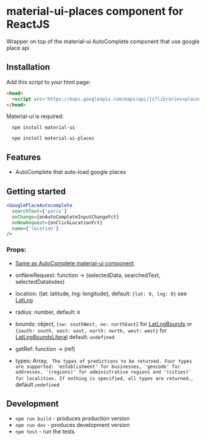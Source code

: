 # material-ui-places component for ReactJS

Wrapper on top of the material-ui AutoComplete component that use google place api

## Installation

Add this script to your html page:
```html
<head>
  <script src="https://maps.googleapis.com/maps/api/js?libraries=places"></script>
</head>
```

Material-ui is required:

```
  npm install material-ui
```

```
  npm install material-ui-places
```

## Features

* AutoComplete that auto-load google places

## Getting started


```jsx
<GooglePlaceAutocomplete
  searchText={'paris'}
  onChange={onAutoCompleteInputChangeFct}
  onNewRequest={onClickLocationFct}
  name={'location'}
/>
```
### Props:

* [Same as AutoComplete material-ui component](http://www.material-ui.com/#/components/auto-complete)

* onNewRequest: function -> (selectedData, searchedText, selectedDataIndex)

* location: {lat: latitude, lng: longitude}, default: ```{lat: 0, lng: 0}``` see [LatLng](https://developers.google.com/maps/documentation/javascript/reference?hl=fr#LatLng)

* radius: number, default: ```0```

* bounds: object, ```{sw: southWest, ne: northEast}``` for [LatLngBounds](https://developers.google.com/maps/documentation/javascript/reference?hl=fr#LatLngBounds) or ```{south: south, east: east, north: north, west: west}``` for [LatLngBoundsLiteral](https://developers.google.com/maps/documentation/javascript/reference?hl=fr#LatLngBoundsLiteral)  default: ```undefined```

* getRef: function -> (ref)

* types: Array, ```
The types of predictions to be returned. Four types are supported: 'establishment' for businesses, 'geocode' for addresses, '(regions)' for administrative regions and '(cities)' for localities. If nothing is specified, all types are returned.```, default ```undefined```

## Development

* `npm run build` - produces production version
* `npm run dev` - produces development version
* `npm test` - run the tests
